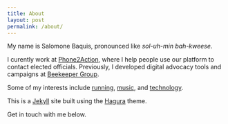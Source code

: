 ```yaml
---
title: About
layout: post
permalink: /about/
---
```

My name is Salomone Baquis, pronounced like *sol-uh-min bah-kweese*. 

I curently work at [Phone2Action](http://phone2action.com/), where I help people use our platform to contact elected officials. Previously, I developed digital advocacy tools and campaigns at [Beekeeper Group](http://www.beekeepergroup.com).

Some of my interests include [running](https://www.youtube.com/watch?v=5LHid-nC45k), [music](https://www.youtube.com/watch?v=AhF1cc7nCyg), and [technology](https://github.com/salomoneb).

This is a [Jekyll](https://jekyllrb.com/) site built using the [Hagura](https://github.com/sharu725/hagura) theme. 

Get in touch with me below. 


